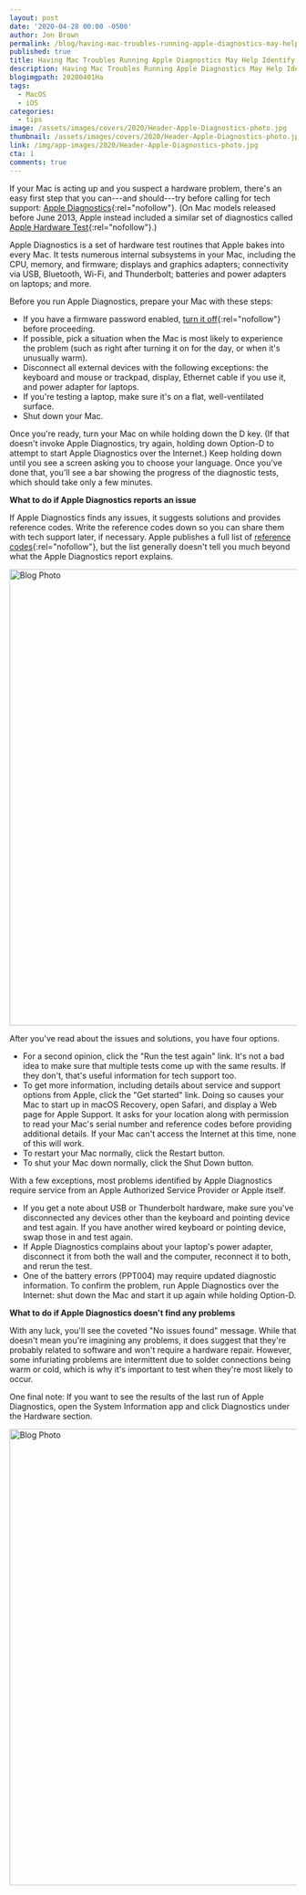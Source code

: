 ```yaml
---
layout: post
date: '2020-04-28 00:00 -0500'
author: Jon Brown
permalink: /blog/having-mac-troubles-running-apple-diagnostics-may-help-identify-the-problem/
published: true
title: Having Mac Troubles Running Apple Diagnostics May Help Identify the Problem
description: Having Mac Troubles Running Apple Diagnostics May Help Identify the Problem
blogimgpath: 20200401Ha
tags:
  - MacOS
  - iOS
categories:
  - tips
image: /assets/images/covers/2020/Header-Apple-Diagnostics-photo.jpg
thumbnail: /assets/images/covers/2020/Header-Apple-Diagnostics-photo.jpg
link: /img/app-images/2020/Header-Apple-Diagnostics-photo.jpg
cta: 1
comments: true
---
```

If your Mac is acting up and you suspect a hardware problem, there's an
easy first step that you can---and should---try before calling for tech
support: [Apple
Diagnostics](https://support.apple.com/en-us/HT202731){:rel="nofollow"}. (On Mac
models released before June 2013, Apple instead included a similar set
of diagnostics called [Apple Hardware
Test](https://support.apple.com/en-us/HT201257){:rel="nofollow"}.)

Apple Diagnostics is a set of hardware test routines that Apple bakes
into every Mac. It tests numerous internal subsystems in your Mac,
including the CPU, memory, and firmware; displays and graphics adapters;
connectivity via USB, Bluetooth, Wi-Fi, and Thunderbolt; batteries and
power adapters on laptops; and more.

Before you run Apple Diagnostics, prepare your Mac with these steps:

-   If you have a firmware password enabled, [turn
    it off](https://support.apple.com/en-us/HT204455){:rel="nofollow"} before
    proceeding.
-   If possible, pick a situation when the Mac is
    most likely to experience the problem (such as right after turning
    it on for the day, or when it's unusually warm).
-   Disconnect all external devices with the
    following exceptions: the keyboard and mouse or trackpad, display,
    Ethernet cable if you use it, and power adapter for laptops.
-   If you're testing a laptop, make sure it's on a
    flat, well-ventilated surface.
-   Shut down your Mac.

Once you're ready, turn your Mac on while holding down the D key. (If
that doesn't invoke Apple Diagnostics, try again, holding down Option-D
to attempt to start Apple Diagnostics over the Internet.) Keep holding
down until you see a screen asking you to choose your language. Once
you've done that, you'll see a bar showing the progress of the
diagnostic tests, which should take only a few minutes.


**What to do if Apple Diagnostics reports an issue**

If Apple Diagnostics finds any issues, it suggests solutions and
provides reference codes. Write the reference codes down so you can
share them with tech support later, if necessary. Apple publishes a full
list of [reference
codes](https://support.apple.com/en-us/HT203747){:rel="nofollow"}, but the list
generally doesn't tell you much beyond what the Apple Diagnostics report
explains.

<img alt="Blog Photo" src="{{ site.site_cdn }}/assets/images/blog/2020/20200401Ha/Apple-Diagnostics-results.png" class="img-fluid rounded m-2" width="800" />

After you've read about the issues and solutions, you have four options.

-   For a second opinion, click the "Run the test
    again" link. It's not a bad idea to make sure that multiple tests
    come up with the same results. If they don't, that's useful
    information for tech support too.
-   To get more information, including details
    about service and support options from Apple, click the "Get
    started" link. Doing so causes your Mac to start up in macOS
    Recovery, open Safari, and display a Web page for Apple Support. It
    asks for your location along with permission to read your Mac's
    serial number and reference codes before providing additional
    details. If your Mac can't access the Internet at this time, none of
    this will work.
-   To restart your Mac normally, click the Restart
    button.
-   To shut your Mac down normally, click the Shut
    Down button.

With a few exceptions, most problems identified by Apple Diagnostics
require service from an Apple Authorized Service Provider or Apple
itself.

-   If you get a note about USB or Thunderbolt
    hardware, make sure you've disconnected any devices other than the
    keyboard and pointing device and test again. If you have another
    wired keyboard or pointing device, swap those in and test again.
-   If Apple Diagnostics complains about your
    laptop's power adapter, disconnect it from both the wall and the
    computer, reconnect it to both, and rerun the
    test.
-   One of the battery errors (PPT004) may require
    updated diagnostic information. To confirm the problem, run Apple
    Diagnostics over the Internet: shut down the Mac and start it up
    again while holding Option-D.​

**What to do if Apple Diagnostics doesn't find any problems**

With any luck, you'll see the coveted "No issues found" message. While
that doesn't mean you're imagining any problems, it does suggest that
they're probably related to software and won't require a hardware
repair. However, some infuriating problems are intermittent due to
solder connections being warm or cold, which is why it's important to
test when they're most likely to occur.

One final note: If you want to see the results of the last run of Apple
Diagnostics, open the System Information app and click Diagnostics under
the Hardware section.

<img alt="Blog Photo" src="{{ site.site_cdn }}/assets/images/blog/2020/20200401Ha/Apple-Diagnostics-checking.png" class="img-fluid rounded m-2" width="800" />
